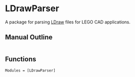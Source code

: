 # LDrawParser
A package for parsing [LDraw](https://www.ldraw.org/) files for LEGO CAD applications.

## Manual Outline

```@contents
```

## Functions

```@autodocs
Modules = [LDrawParser]
```